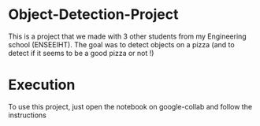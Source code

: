 # Object-Detection-Project
This is a project that we made with 3 other students from my Engineering school (ENSEEIHT). The goal was to detect objects on a pizza (and to detect if it seems to be a good pizza or not !)

# Execution
To use this project, just open the notebook on google-collab and follow the instructions
